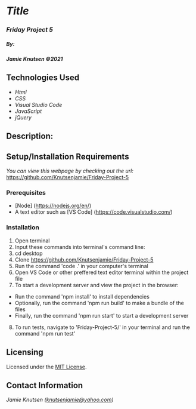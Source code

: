 # _Title_


### _Friday Project 5_

##### By:
#####  _**Jamie Knutsen**_ _©2021_


## Technologies Used

* _Html_
* _CSS_
* _Visual Studio Code_
* _JavaScript_
* _jQuery_


## Description: 


## Setup/Installation Requirements
_You can view this webpage by checking out the url:_
https://github.com/Knutsenjamie/Friday-Project-5

### Prerequisites
* [Node] (https://nodejs.org/en/)
* A text editor such as [VS Code] (https://code.visualstudio.com/)

### Installation
1. Open terminal
2. Input these commands into terminal's command line:
3. cd desktop
4. Clone https://github.com/Knutsenjamie/Friday-Project-5
5. Run the command 'code .' in your computer's terminal
6. Open VS Code or other preffered text editor terminal within the project file
7. To start a development server and view the project in the browser:
  * Run the command 'npm install' to install dependencies
  * Optionally, run the command 'npm run build' to make a bundle of the files
  * Finally, run the command 'npm run start' to start a development server
8. To run tests, navigate to 'Friday-Project-5/' in your terminal and run the command 'npm run test'

## Licensing

Licensed under the [MIT License](license).

## Contact Information

_Jamie Knutsen (knutsenjamie@yahoo.com)_